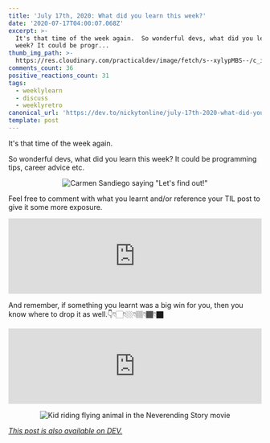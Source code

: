 ```yaml
---
title: 'July 17th, 2020: What did you learn this week?'
date: '2020-07-17T04:00:07.068Z'
excerpt: >-
  It's that time of the week again.  So wonderful devs, what did you learn this
  week? It could be progr...
thumb_img_path: >-
  https://res.cloudinary.com/practicaldev/image/fetch/s--xylypMBS--/c_imagga_scale,f_auto,fl_progressive,h_420,q_auto,w_1000/https://dev-to-uploads.s3.amazonaws.com/i/3austk1o80gncwp8ulp1.png
comments_count: 36
positive_reactions_count: 31
tags:
  - weeklylearn
  - discuss
  - weeklyretro
canonical_url: 'https://dev.to/nickytonline/july-17th-2020-what-did-you-learn-this-week-b97'
template: post
---
```

It's that time of the week again.

So wonderful devs, what did you learn this week? It could be programming tips, career advice etc.

<center>

![Carmen Sandiego saying "Let's find out!"](https://media.giphy.com/media/yvqRaXlOsc068DDTzt/giphy.gif)

</center>

Feel free to comment with what you learnt and/or reference your TIL post to give it some more exposure.


<iframe class="liquidTag" src="https://dev.to/embed/tag?args=todayilearned" style="border: 0; width: 100%;"></iframe>


And remember, if something you learnt was a big win for you, then you know where to drop it as well.👇👇🏻👇🏼👇🏽👇🏾👇🏿


<iframe class="liquidTag" src="https://dev.to/embed/link?args=https%3A%2F%2Fdev.to%2Fdevteam%2Fwhat-was-your-win-this-week-46km" style="border: 0; width: 100%;"></iframe>


<center>

![Kid riding flying animal in the Neverending Story movie](https://media.giphy.com/media/cOB8cDnKM6eyY/giphy-downsized-large.gif)

</center>

*[This post is also available on DEV.](https://dev.to/nickytonline/july-17th-2020-what-did-you-learn-this-week-b97)*


<script>
const parent = document.getElementsByTagName('head')[0];
const script = document.createElement('script');
script.type = 'text/javascript';
script.src = 'https://cdnjs.cloudflare.com/ajax/libs/iframe-resizer/4.1.1/iframeResizer.min.js';
script.charset = 'utf-8';
script.onload = function() {
    window.iFrameResize({}, '.liquidTag');
};
parent.appendChild(script);
</script>    
